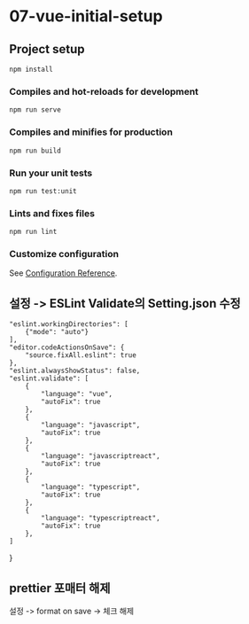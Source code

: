 # 07-vue-initial-setup

## Project setup
```
npm install
```

### Compiles and hot-reloads for development
```
npm run serve
```

### Compiles and minifies for production
```
npm run build
```

### Run your unit tests
```
npm run test:unit
```

### Lints and fixes files
```
npm run lint
```

### Customize configuration
See [Configuration Reference](https://cli.vuejs.org/config/).


## 설정 -> ESLint Validate의 Setting.json 수정
    "eslint.workingDirectories": [
        {"mode": "auto"}
    ],
    "editor.codeActionsOnSave": {
        "source.fixAll.eslint": true
    },
    "eslint.alwaysShowStatus": false,
    "eslint.validate": [
        {
            "language": "vue",
            "autoFix": true
        },
        {
            "language": "javascript",
            "autoFix": true
        },
        {
            "language": "javascriptreact",
            "autoFix": true
        },
        {
            "language": "typescript",
            "autoFix": true
        },
        {
            "language": "typescriptreact",
            "autoFix": true
        },
    ]
}


## prettier 포매터 해제
설정 -> format on save -> 체크 해제